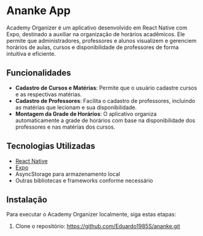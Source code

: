 # Ananke App

Academy Organizer é um aplicativo desenvolvido em React Native com Expo, destinado a auxiliar na organização de horários acadêmicos. Ele permite que administradores, professores e alunos visualizem e gerenciem horários de aulas, cursos e disponibilidade de professores de forma intuitiva e eficiente.

## Funcionalidades

- **Cadastro de Cursos e Matérias**: Permite que o usuário cadastre cursos e as respectivas matérias.
- **Cadastro de Professores**: Facilita o cadastro de professores, incluindo as matérias que lecionam e sua disponibilidade.
- **Montagem da Grade de Horários**: O aplicativo organiza automaticamente a grade de horários com base na disponibilidade dos professores e nas matérias dos cursos.

## Tecnologias Utilizadas

- [React Native](https://reactnative.dev/)
- [Expo](https://expo.io/)
- AsyncStorage para armazenamento local
- Outras bibliotecas e frameworks conforme necessário

## Instalação

Para executar o Academy Organizer localmente, siga estas etapas:

1. Clone o repositório: https://github.com/Eduardo1985S/ananke.git


